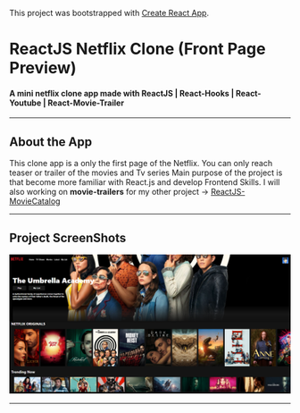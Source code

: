 This project was bootstrapped with [Create React App](https://github.com/facebook/create-react-app).

# ReactJS Netflix Clone (Front Page Preview)

#### A mini netflix clone app made with ReactJS | React-Hooks | React-Youtube | React-Movie-Trailer #####

--- 

## About the App

This clone app is a only the first page of the Netflix. You can only reach teaser or trailer of the movies and Tv series Main purpose of the project is that become more familiar with React.js and develop Frontend Skills. I will also working on **movie-trailers** for my other project -> [ReactJS-MovieCatalog](https://github.com/Bgstatic/ReactJS-MovieCatalog)

---

## Project ScreenShots

![Main Page](https://github.com/Bgstatic/ReactJS-Netflix-Clone/blob/master/img/Page1.png)

---


